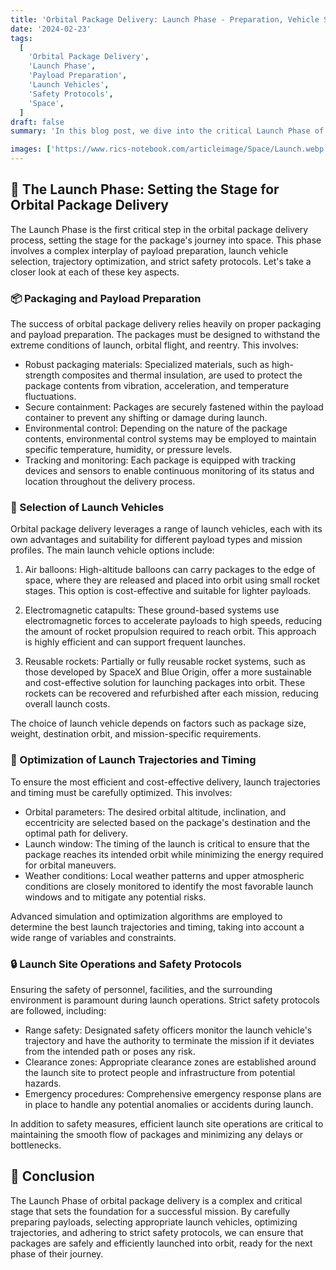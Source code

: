 ```yaml
---
title: 'Orbital Package Delivery: Launch Phase - Preparation, Vehicle Selection, and Operations'
date: '2024-02-23'
tags:
  [
    'Orbital Package Delivery',
    'Launch Phase',
    'Payload Preparation',
    'Launch Vehicles',
    'Safety Protocols',
    'Space',
  ]
draft: false
summary: 'In this blog post, we dive into the critical Launch Phase of orbital package delivery. Learn about the key aspects of payload preparation, launch vehicle selection, trajectory optimization, and the safety protocols that ensure a successful launch.'

images: ['https://www.rics-notebook.com/articleimage/Space/Launch.webp']
---
```


## 🚀 The Launch Phase: Setting the Stage for Orbital Package Delivery

The Launch Phase is the first critical step in the orbital package delivery process, setting the stage for the package's journey into space. This phase involves a complex interplay of payload preparation, launch vehicle selection, trajectory optimization, and strict safety protocols. Let's take a closer look at each of these key aspects.

### 📦 Packaging and Payload Preparation

The success of orbital package delivery relies heavily on proper packaging and payload preparation. The packages must be designed to withstand the extreme conditions of launch, orbital flight, and reentry. This involves:

- Robust packaging materials: Specialized materials, such as high-strength composites and thermal insulation, are used to protect the package contents from vibration, acceleration, and temperature fluctuations.
- Secure containment: Packages are securely fastened within the payload container to prevent any shifting or damage during launch.
- Environmental control: Depending on the nature of the package contents, environmental control systems may be employed to maintain specific temperature, humidity, or pressure levels.
- Tracking and monitoring: Each package is equipped with tracking devices and sensors to enable continuous monitoring of its status and location throughout the delivery process.

### 🎈 Selection of Launch Vehicles

Orbital package delivery leverages a range of launch vehicles, each with its own advantages and suitability for different payload types and mission profiles. The main launch vehicle options include:

1. Air balloons: High-altitude balloons can carry packages to the edge of space, where they are released and placed into orbit using small rocket stages. This option is cost-effective and suitable for lighter payloads.

2. Electromagnetic catapults: These ground-based systems use electromagnetic forces to accelerate payloads to high speeds, reducing the amount of rocket propulsion required to reach orbit. This approach is highly efficient and can support frequent launches.

3. Reusable rockets: Partially or fully reusable rocket systems, such as those developed by SpaceX and Blue Origin, offer a more sustainable and cost-effective solution for launching packages into orbit. These rockets can be recovered and refurbished after each mission, reducing overall launch costs.

The choice of launch vehicle depends on factors such as package size, weight, destination orbit, and mission-specific requirements.

### 🌠 Optimization of Launch Trajectories and Timing

To ensure the most efficient and cost-effective delivery, launch trajectories and timing must be carefully optimized. This involves:

- Orbital parameters: The desired orbital altitude, inclination, and eccentricity are selected based on the package's destination and the optimal path for delivery.
- Launch window: The timing of the launch is critical to ensure that the package reaches its intended orbit while minimizing the energy required for orbital maneuvers.
- Weather conditions: Local weather patterns and upper atmospheric conditions are closely monitored to identify the most favorable launch windows and to mitigate any potential risks.

Advanced simulation and optimization algorithms are employed to determine the best launch trajectories and timing, taking into account a wide range of variables and constraints.

### 🔒 Launch Site Operations and Safety Protocols

Ensuring the safety of personnel, facilities, and the surrounding environment is paramount during launch operations. Strict safety protocols are followed, including:

- Range safety: Designated safety officers monitor the launch vehicle's trajectory and have the authority to terminate the mission if it deviates from the intended path or poses any risk.
- Clearance zones: Appropriate clearance zones are established around the launch site to protect people and infrastructure from potential hazards.
- Emergency procedures: Comprehensive emergency response plans are in place to handle any potential anomalies or accidents during launch.

In addition to safety measures, efficient launch site operations are critical to maintaining the smooth flow of packages and minimizing any delays or bottlenecks.

## 🎯 Conclusion

The Launch Phase of orbital package delivery is a complex and critical stage that sets the foundation for a successful mission. By carefully preparing payloads, selecting appropriate launch vehicles, optimizing trajectories, and adhering to strict safety protocols, we can ensure that packages are safely and efficiently launched into orbit, ready for the next phase of their journey.
